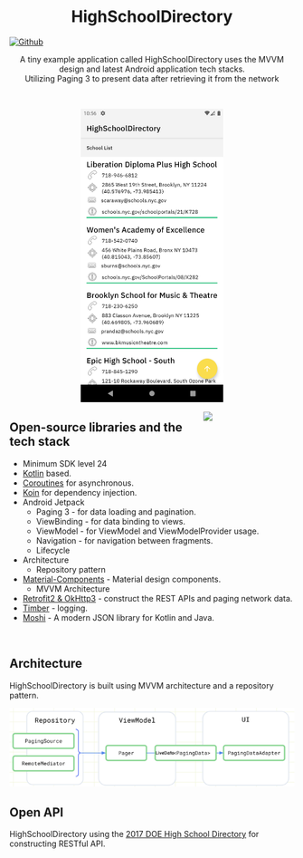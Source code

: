 <h1 align="center">HighSchoolDirectory</h1>

[![Github](https://img.shields.io/badge/-Github-000000?style=for-the-badge&logo=Github&logoColor=white)](https://github.com/rishabharora3)

<p align="center">  
A tiny example application called HighSchoolDirectory uses the MVVM design and latest Android application tech stacks.<br>
Utilizing Paging 3 to present data after retrieving it from the network
</p>
<br/>

<p align="center">
<img src="/previews/screenshot.png" width="50%"/>
</p>


<img src="/previews/preview.gif" align="right" width="32%"/>

## Open-source libraries and the tech stack
- Minimum SDK level 24
- [Kotlin](https://kotlinlang.org/) based.
- [Coroutines](https://github.com/Kotlin/kotlinx.coroutines) for asynchronous.
- [Koin](https://github.com/InsertKoinIO/koin) for dependency injection.
- Android Jetpack
  - Paging 3 -  for data loading and pagination.
  - ViewBinding - for data binding to views.
  - ViewModel -  for ViewModel and ViewModelProvider usage.
  - Navigation -  for navigation between fragments.
  - Lifecycle
- Architecture
  - Repository pattern
- [Material-Components](https://github.com/material-components/material-components-android) - Material design components.
  - MVVM Architecture
- [Retrofit2 & OkHttp3](https://github.com/square/retrofit) - construct the REST APIs and paging network data.
- [Timber](https://github.com/JakeWharton/timber) - logging.
- [Moshi](https://github.com/square/moshi/) - A modern JSON library for Kotlin and Java.
<br>

## Architecture
HighSchoolDirectory is built using MVVM architecture and a repository pattern.
<p align="center">
  <img src="/previews/architecture.png"/>
</p>

## Open API
HighSchoolDirectory using the [2017 DOE High School Directory](https://dev.socrata.com/foundry/data.cityofnewyork.us/s3k6-pzi2) for constructing RESTful API.<br>
